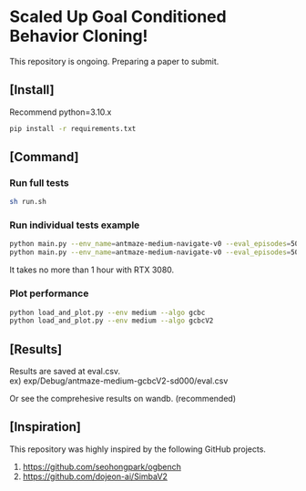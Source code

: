 # Scaled Up Goal Conditioned Behavior Cloning! 

This repository is ongoing.
Preparing a paper to submit.

## [Install]    
Recommend python=3.10.x   
```bash
pip install -r requirements.txt
```

## [Command]    
### Run full tests    
```bash
sh run.sh
```

### Run individual tests example   
```bash
python main.py --env_name=antmaze-medium-navigate-v0 --eval_episodes=50 --agent=agents/gcbc.py --seed 0
python main.py --env_name=antmaze-medium-navigate-v0 --eval_episodes=50 --agent=agents/gcbcV2.py --seed 0 
```
It takes no more than 1 hour with RTX 3080.  

### Plot performance
```bash
python load_and_plot.py --env medium --algo gcbc
python load_and_plot.py --env medium --algo gcbcV2
```

## [Results]    
Results are saved at eval.csv.    
ex) exp/Debug/antmaze-medium-gcbcV2-sd000/eval.csv


Or see the comprehesive results on wandb. (recommended)

## [Inspiration]
This repository was highly inspired by the following GitHub projects.
1. https://github.com/seohongpark/ogbench
2. https://github.com/dojeon-ai/SimbaV2
